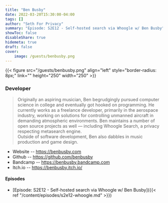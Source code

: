 ```yaml
---
title: "Ben Busby"
date: 2022-03-20T15:30:00-04:00
tags: []
author: "Seth For Privacy"
summary: "Episode: S2E12 - Self-hosted search via Whoogle w/ Ben Busby"
showToc: false
disableShare: true
hidemeta: true
draft: false
cover:
    image: /guests/benbusby.png
---
```


{{< figure src="/guests/benbusby.png" align="left" style="border-radius: 8px;" link="" height="250" width="250" >}}

### Developer

> Originally an aspiring musician, Ben begrudgingly pursued computer science in college and eventually got hooked on programming. He currently works as a freelance developer, primarily in the aerospace industry, working on solutions for controlling unmanned aircraft in demanding atmospheric environments. Ben maintains a number of open source projects as well — including Whoogle Search, a privacy respecting metasearch engine.  
> Outside of software development, Ben also dabbles in music production and game design.

- Website -- https://benbusby.com
- Github -- https://github.com/benbusby 
- Bandcamp -- https://benbusby.bandcamp.com 
- Itch.io -- https://benbusby.itch.io/

#### Episodes

- [Episode: S2E12 - Self-hosted search via Whoogle w/ Ben Busby]({{< ref "/content/episodes/s2e12-whoogle.md" >}})
